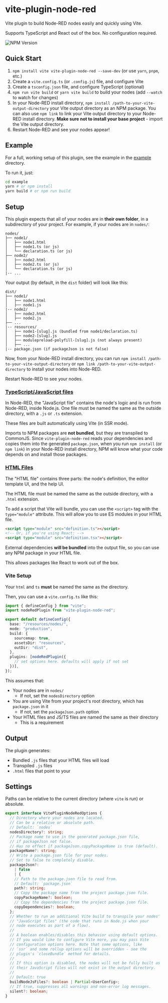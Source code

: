 # vite-plugin-node-red

Vite plugin to build Node-RED nodes easily and quickly using Vite.

Supports TypeScript and React out of the box. No configuration required.

![NPM Version](https://img.shields.io/npm/v/vite-plugin-node-red)

## Quick Start

1. `npm install vite vite-plugin-node-red --save-dev` (or use `yarn`, `pnpm`, etc.)
2. Create a `vite.config.ts` (or `.config.js`) file, and configure Vite
3. Create a `tsconfig.json` file, and configure TypeScript (optional)
4. `npm run vite build` or `yarn vite build` to build your nodes (add `--watch` to watch for changes)
5. In your Node-RED install directory, `npm install /path-to-your-vite-output-directory` your Vite output directory as an NPM package. You can also use `npm link` to link your Vite output directory to your Node-RED install directory. **Make sure not to install your base project** - import the Vite output directory.
6. Restart Node-RED and see your nodes appear!

## Example

For a full, working setup of this plugin, see the example in the [example](/example) directory.

To run it, just:

```bash
cd example
yarn # or npm install
yarn build # or npm run build
```

## Setup

This plugin expects that all of your nodes are in **their own folder**, in a subdirectory of your project.
For example, if your nodes are in `nodes/`:

```
nodes/
├── node1/
│   ├── node1.html
│   ├── node1.ts (or js)
│   └── declaration.ts (or js)
├── node2/
│   ├── node2.html
│   ├── node2.ts (or js)
│   └── declaration.ts (or js)
|-- ...
```

Your output (by default, in the `dist` folder) will look like this:

```
dist/
├── node1/
│   ├── node1.html
│   ├── node1.js
|-- node2/
│   ├── node2.html
│   ├── node2.js
├── ...
|-- resources/
│   ├── node1-[slug].js (bundled from node1/declaration.ts)
│   ├── node2-[slug].js
│   ├── modulepreload-polyfill-[slug].js (not always present)
│   ├── ...
|-- package.json (if packageJson is not false)
```

Now, from your Node-RED install directory, you can run `npm install /path-to-your-vite-output-directory` or `npm link /path-to-your-vite-output-directory` to install your nodes into Node-RED.

Restart Node-RED to see your nodes.

### [TypeScript/JavaScript files](https://nodered.org/docs/creating-nodes/node-js)

In Node-RED, the "JavaScript file" contains the node's logic and is run from Node-RED, inside Node.js. One file must be named the same as the outside directory, with a `.js` or `.ts` extension.

These files are built automatically using Vite (in SSR mode).

Imports to NPM packages are **not bundled**, but they are transpiled to CommonJS. Since `vite-plugin-node-red` reads your dependencies and copies them into the generated `package.json`, when you run `npm install` (or `npm link`) in your Node-RED install directory, NPM will know what your code depends on and install those packages.

### [HTML Files](https://nodered.org/docs/creating-nodes/node-html)

The "HTML file" contains three parts: the node's definition, the editor template UI, and the help UI.

The HTML file must be named the same as the outside directory, with a `.html` extension.

To add a script that Vite will bundle, you can use the `<script>` tag with the `type="module"` attribute. This will allow you to use ES modules in your HTML file.

```html
<script type="module" src="definition.ts"></script>
<!-- Or, if you're using React: -->
<script type="module" src="definition.tsx"></script>
```

External dependencies **will be bundled** into the output file, so you can use any NPM package in your HTML file.

This allows packages like React to work out of the box.

### Vite Setup

Your `html` and `ts` **must** be named the same as the directory.

Then, you can use a `vite.config.ts` like this:

```ts
import { defineConfig } from "vite";
import nodeRedPlugin from "vite-plugin-node-red";

export default defineConfig({
  base: "/resources/nodes/",
  mode: "production",
  build: {
    sourcemap: true,
    assetsDir: "resources",
    outDir: "dist",
  },
  plugins: [nodeRedPlugin({
    // set options here. defaults will apply if not set
  })],
});
```

This assumes that:

- Your nodes are in `nodes/`
  - If not, set the `nodesDirectory` option
- You are using Vite from your project's root directory, which has `package.json` in it
  - If not, set the `packageJson.path` option
- Your HTML files and JS/TS files are named the same as their directory
  - This is a requirement

## Output

The plugin generates:

- Bundled `.js` files that your HTML files will load
- Transpiled `.js` files 
- `.html` files that point to your 

## Settings

Paths can be relative to the current directory (where `vite` is run) or absolute.

```ts
export interface VitePluginNodeRedOptions {
  // Directory where your nodes are located.
  // Can be a relative or absolute path.
  // Default: `nodes`
  nodesDirectory?: string;
  // Package name to use in the generated package.json file,
  // if packageJson not false.
  // Has no effect if packageJson.copyPackageName is true (default).
  packageName?: string;
  // Write a package.json file for your nodes.
  // Set to false to completely disable.
  packageJson?:
    | false
    | {
    // Path to the package.json file to read from.
    // Default: `package.json`
    path?: string;
    // Copy the package name from the project package.json file.
    copyPackageName?: boolean;
    // Copy the dependencies from the project package.json file.
    copyDependencies?: boolean;
  };
  // Whether to run an additional Vite build to transpile your nodes'
  // "JavaScript files" (the code that runs in Node.js when your
  // node executes as part of a flow).
  //
  // A boolean enables/disables this behavior using default options.
  // If you would like to configure Vite more, you may pass Vite
  // configuration options here. Note that some options, like
  // `ssr` and some rollup options will be overridden - see the
  // plugin's `closeBundle` method for details.
  //
  // If this option is disabled, the nodes will not be fully built as
  // their JavaScript files will not exist in the output directory.
  //
  // Default: true
  buildNodeJsFiles?: boolean | Partial<UserConfig>;
  // If true, suppresses all warnings and non-error log messages.
  silent?: boolean;
}
```
